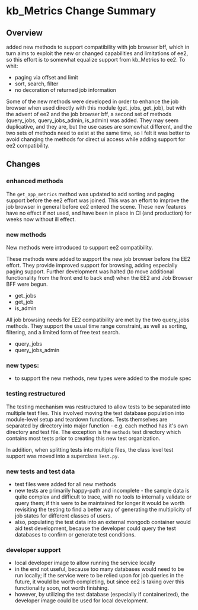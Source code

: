 # kb_Metrics Change Summary

## Overview

added new methods to support compatibility with job browser bff, which in turn aims to exploit the new or changed capabilities and limitations of ee2, so this effort is to somewhat equalize support from kb_Metrics to ee2. To whit:

- paging via offset and limit
- sort, search, filter
- no decoration of returned job information

Some of the new methods were developed in order to enhance the job browser when used directly with this module (get_jobs, get_job), but with the advent of ee2 and the job browser bff, a second set of methods (query_jobs, query_jobs_admin, is_admin) was added. They may seem duplicative, and they are, but the use cases are somewhat different, and the two sets of methods need to exist at the same time, so I felt it was better to avoid changing the methods for direct ui access while adding support for ee2 compatibility.

## Changes

### enhanced methods

The `get_app_metrics` method was updated to add sorting and paging support before the ee2 effort was joined. This was an effort to improve the job browser in general before ee2 entered the scene. These new features have no effect if not used, and have been in place in CI (and production) for weeks now without ill effect.

### new methods

New methods were introduced to support ee2 compatibility.

These methods were added to support the new job browser before the EE2 effort. They provide improved support for browsing, adding especially paging support. Further development was halted (to move additional functionality from the front end to back end) when the EE2 and Job Browser BFF were begun.

  - get_jobs
  - get_job
  - is_admin

All job browsing needs for EE2 compatibility are met by the two query_jobs methods. They support the usual time range constraint, as well as sorting, filtering, and a limited form of free text search.

  - query_jobs
  - query_jobs_admin
  
### new types:

  - to support the new methods, new types were added to the module spec

### testing restructured

The testing mechanism was restructured to allow tests to be separated into multiple test files. This involved moving the test database population into module-level setup and teardown functions. Tests themselves are separated by directory into major function - e.g. each method has it's own directory and test file. The exception is the `methods` test directory which contains most tests prior to creating this new test organization.

In addition, when splitting tests into multiple files, the class level test support was moved into a superclass `Test.py`.

### new tests and test data

  - test files were added for all new methods
  - new tests are primarily happy-path and incomplete - the sample data is quite complex and difficult to trace, with no tools to internally validate or query them; if this were to be maintained for longer it would be worth revisiting the testing to find a better way of generating the multiplicity of job states for different classes of users.
  - also, populating the test data into an external mongodb container would aid test development, because the developer could query the test databases to confirm or generate test conditions.

### developer support

  - local developer image to allow running the service locally
  - in the end not useful, because too many databases would need to be run locally; if the service were to be relied upon for job queries in the future, it would be worth completing, but since ee2 is taking over this functionality soon, not worth finishing.
  - however, by utilizing the test database (especially if containerized), the developer image could be used for local development.
